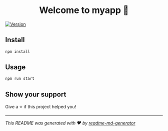 <h1 align="center">Welcome to myapp 👋</h1>
<p>
  <a href="https://www.npmjs.com/package/myapp" target="_blank">
    <img alt="Version" src="https://img.shields.io/npm/v/myapp.svg">
  </a>
</p>

## Install

```sh
npm install
```

## Usage

```sh
npm run start
```

## Show your support

Give a ⭐️ if this project helped you!

***
_This README was generated with ❤️ by [readme-md-generator](https://github.com/kefranabg/readme-md-generator)_